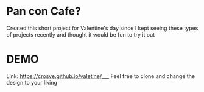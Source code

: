 # Pan con Cafe?
Created this short project for Valentine's day since I kept seeing these types of projects recently and thought it would be fun to try it out


# DEMO
Link: https://crosve.github.io/valetine/___
Feel free to clone and change the design to your liking 


